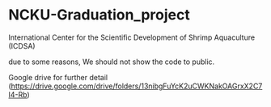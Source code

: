 # NCKU-Graduation_project
International Center for the Scientific Development of Shrimp Aquaculture (ICDSA)

due to some reasons, We should not show the code to public.

Google drive for further detail (https://drive.google.com/drive/folders/13nibgFuYcK2uCWKNakOAGrxX2C7I4-Rb)
